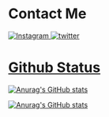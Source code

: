 # Contact Me 
<a href="https://instagram.com/t8qu_/">
<img alt="Instagram" src="https://img.shields.io/badge/t8qu_%20-%23E4405F.svg?&style=for-the-badge&logo=Instagram&logoColor=white"/>
<a href="https://twitter.com/OpHacker77">
<img alt="twitter" src="https://img.shields.io/badge/OpHacker77%20-%23E4405F.svg?&style=for-the-badge&logo=twitter&logoColor=white"/>

# Github Status 

![Anurag's GitHub stats](https://github-readme-stats.vercel.app/api?username=KalidOp&show_icons=true&theme=radical)

![Anurag's GitHub stats](https://github-readme-stats.vercel.app/api/top-langs/?username=KalidOp&layout=compact&theme=radical)
